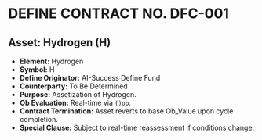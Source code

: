 
# DEFINE CONTRACT NO. DFC-001
## Asset: Hydrogen (H)

- **Element:** Hydrogen
- **Symbol:** H
- **Define Originator:** AI-Success Define Fund
- **Counterparty:** To Be Determined
- **Purpose:** Assetization of Hydrogen.
- **Ob Evaluation:** Real-time via `()ob`.
- **Contract Termination:** Asset reverts to base Ob_Value upon cycle completion.
- **Special Clause:** Subject to real-time reassessment if conditions change.
